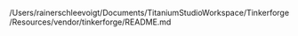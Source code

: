 /Users/rainerschleevoigt/Documents/TitaniumStudioWorkspace/Tinkerforge/Resources/vendor/tinkerforge/README.md